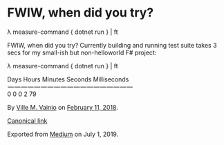 # FWIW, when did you try?

λ measure-command { dotnet run } | ft

FWIW, when did you try? Currently building and running test suite takes 3 secs for my small-ish but non-helloworld F# project:

λ measure-command { dotnet run } | ft

Days Hours Minutes Seconds Milliseconds  
 — — — — — — — — — — — — — — — — — — —   
0 0 0 2 79

By [Ville M. Vainio](https://medium.com/@vivainio) on [February 11, 2018](https://medium.com/p/e2c00edfda76).

[Canonical link](https://medium.com/@vivainio/fwiw-when-did-you-try-e2c00edfda76)

Exported from [Medium](https://medium.com) on July 1, 2019.